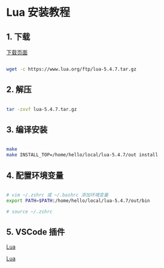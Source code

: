 # Lua 安装教程

## 1. 下载

[下载页面](https://www.lua.org/download.html)

```bash

wget -c https://www.lua.org/ftp/lua-5.4.7.tar.gz
```

## 2. 解压

```bash

tar -zxvf lua-5.4.7.tar.gz
```

## 3. 编译安装

```bash

make
make INSTALL_TOP=/home/hello/local/lua-5.4.7/out install

```


## 4. 配置环境变量

```bash

# vim ~/.zshrc 或 ~/.bashrc 添加环境变量
export PATH=$PATH:/home/hello/local/lua-5.4.7/out/bin

# source ~/.zshrc
```

## 5. VSCode 插件

[Lua](https://marketplace.visualstudio.com/items?itemName=sumneko.lua)

[Lua](https://marketplace.visualstudio.com/items?itemName=yinfei.luahelper)